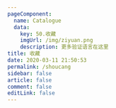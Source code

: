 ```yaml
---
pageComponent: 
  name: Catalogue
  data: 
    key: 50.收藏
    imgUrl: /img/ziyuan.png  
    description: 更多验证语言在这里
title: 收藏
date: 2020-03-11 21:50:53
permalink: /shoucang
sidebar: false
article: false
comment: false
editLink: false
---
```


